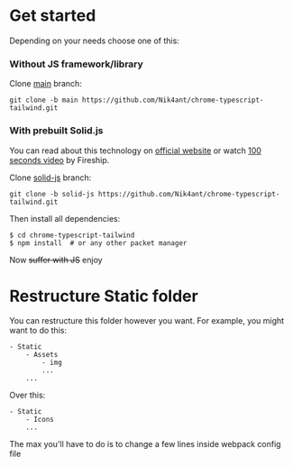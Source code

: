 # Get started
Depending on your needs choose one of this:
### Without JS framework/library
Clone [main](https://github.com/Nik4ant/chrome-typescript-tailwind) 
branch: 
```shell
git clone -b main https://github.com/Nik4ant/chrome-typescript-tailwind.git
```
### With prebuilt Solid.js 
You can read about this technology on [official website](https://www.solidjs.com/) 
or watch [100 seconds video](https://youtu.be/hw3Bx5vxKl0) by Fireship.

Clone [solid-js](https://github.com/Nik4ant/chrome-typescript-tailwind/tree/solid-js)
branch: 
```shell
git clone -b solid-js https://github.com/Nik4ant/chrome-typescript-tailwind.git
```
Then install all dependencies:
```shell
$ cd chrome-typescript-tailwind
$ npm install  # or any other packet manager
```
Now ~~suffer with JS~~ enjoy

# Restructure Static folder
You can restructure this folder however you want.
For example, you might want to do this:
```
- Static
    - Assets
        - img
        ...
    ...
``` 
Over this:
```
- Static
    - Icons
    ...
```
The max you'll have to do is to change a few lines inside 
webpack config file
